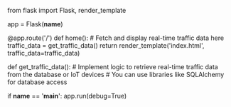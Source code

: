 from flask import Flask, render_template

app = Flask(__name__)

@app.route('/')
def home():
    # Fetch and display real-time traffic data here
    traffic_data = get_traffic_data()
    return render_template('index.html', traffic_data=traffic_data)

def get_traffic_data():
    # Implement logic to retrieve real-time traffic data from the database or IoT devices
    # You can use libraries like SQLAlchemy for database access

if __name__ == '__main__':
    app.run(debug=True)
